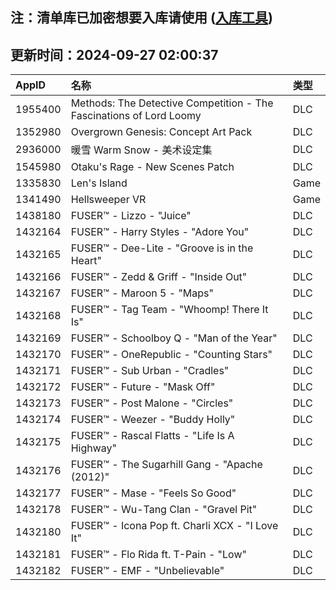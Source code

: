 ## 注：清单库已加密想要入库请使用 ([入库工具](https://github.com/BlankTMing/ManifestAutoUpdate/releases))

## 更新时间：2024-09-27 02:00:37
| AppID | 名称 | 类型  |
| :-------------------- | :----------------------------- | :----------- |
| 1955400 | Methods: The Detective Competition - The Fascinations of Lord Loomy| DLC |
| 1352980 | Overgrown Genesis: Concept Art Pack| DLC |
| 2936000 | 暖雪 Warm Snow - 美术设定集| DLC |
| 1545980 | Otaku's Rage - New Scenes Patch| DLC |
| 1335830 | Len's Island| Game |
| 1341490 | Hellsweeper VR| Game |
| 1438180 | FUSER™ - Lizzo - "Juice"| DLC |
| 1432164 | FUSER™ - Harry Styles - "Adore You"| DLC |
| 1432165 | FUSER™ - Dee-Lite - "Groove is in the Heart"| DLC |
| 1432166 | FUSER™ - Zedd & Griff - "Inside Out"| DLC |
| 1432167 | FUSER™ - Maroon 5 - "Maps"| DLC |
| 1432168 | FUSER™ - Tag Team - "Whoomp! There It Is"| DLC |
| 1432169 | FUSER™ - Schoolboy Q - "Man of the Year"| DLC |
| 1432170 | FUSER™ - OneRepublic - "Counting Stars"| DLC |
| 1432171 | FUSER™ - Sub Urban - "Cradles"| DLC |
| 1432172 | FUSER™ - Future - "Mask Off"| DLC |
| 1432173 | FUSER™ - Post Malone - "Circles"| DLC |
| 1432174 | FUSER™ - Weezer - "Buddy Holly"| DLC |
| 1432175 | FUSER™ - Rascal Flatts - "Life Is A Highway"| DLC |
| 1432176 | FUSER™ - The Sugarhill Gang - "Apache (2012)"| DLC |
| 1432177 | FUSER™ - Mase - "Feels So Good"| DLC |
| 1432178 | FUSER™ - Wu-Tang Clan - "Gravel Pit"| DLC |
| 1432180 | FUSER™ - Icona Pop ft. Charli XCX - "I Love It"| DLC |
| 1432181 | FUSER™ - Flo Rida ft. T-Pain - "Low"| DLC |
| 1432182 | FUSER™ - EMF - "Unbelievable"| DLC |
